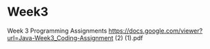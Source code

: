 # Week3
Week 3 Programming Assignments
https://docs.google.com/viewer?url=Java-Week3_Coding-Assignment (2) (1).pdf
